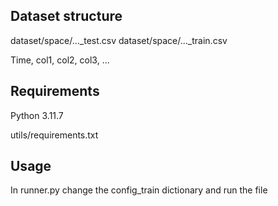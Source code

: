## Dataset structure

dataset/space/..._test.csv
dataset/space/..._train.csv

Time, col1, col2, col3, ...


## Requirements

Python 3.11.7

utils/requirements.txt

## Usage

In runner.py change the config_train dictionary and run the file
